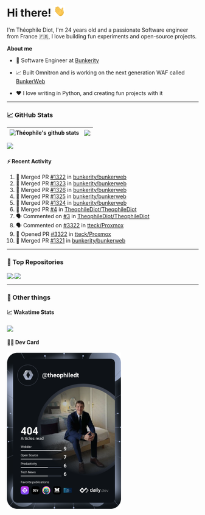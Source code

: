 # Hi there! <img src="./wave.gif" width="30px" height="30px" />

I'm Théophile Diot, I'm 24 years old and a passionate Software engineer from France 🇫🇷, I love building fun experiments and open-source projects.

**About me**

- 💼 Software Engineer at [Bunkerity](https://www.bunkerity.com/)

- 📈 Built Omnitron and is working on the next generation WAF called [BunkerWeb](https://www.bunkerweb.io)

- ❤️ I love writing in Python, and creating fun projects with it

---

### 📈 GitHub Stats

| <img align="center" src="https://github-readme-stats.vercel.app/api?username=TheophileDiot&show_icons=true&include_all_commits=true&theme=algolia&hide_border=true&rank_icon=github" alt="Théophile's github stats" /> | <img align="center" src="https://github-readme-stats.vercel.app/api/top-langs/?username=TheophileDiot&layout=compact&theme=algolia&hide_border=true" /> |
| ---------------------------------------------------------------------------------------------------------------------------------------------------------------------------------------------------------------------- | ------------------------------------------------------------------------------------------------------------------------------------------------------- |

![](https://github-readme-activity-graph.vercel.app/graph?username=TheophileDiot&theme=tokyo-night)

#### :zap: Recent Activity

<!--START_SECTION:activity-->
1. 🎉 Merged PR [#1322](https://github.com/bunkerity/bunkerweb/pull/1322) in [bunkerity/bunkerweb](https://github.com/bunkerity/bunkerweb)
2. 🎉 Merged PR [#1323](https://github.com/bunkerity/bunkerweb/pull/1323) in [bunkerity/bunkerweb](https://github.com/bunkerity/bunkerweb)
3. 🎉 Merged PR [#1326](https://github.com/bunkerity/bunkerweb/pull/1326) in [bunkerity/bunkerweb](https://github.com/bunkerity/bunkerweb)
4. 🎉 Merged PR [#1325](https://github.com/bunkerity/bunkerweb/pull/1325) in [bunkerity/bunkerweb](https://github.com/bunkerity/bunkerweb)
5. 🎉 Merged PR [#1324](https://github.com/bunkerity/bunkerweb/pull/1324) in [bunkerity/bunkerweb](https://github.com/bunkerity/bunkerweb)
6. 🎉 Merged PR [#4](https://github.com/TheophileDiot/TheophileDiot/pull/4) in [TheophileDiot/TheophileDiot](https://github.com/TheophileDiot/TheophileDiot)
7. 🗣 Commented on [#3](https://github.com/TheophileDiot/TheophileDiot/pull/3#issuecomment-2206909718) in [TheophileDiot/TheophileDiot](https://github.com/TheophileDiot/TheophileDiot)
8. 🗣 Commented on [#3322](https://github.com/tteck/Proxmox/pull/3322#issuecomment-2206445978) in [tteck/Proxmox](https://github.com/tteck/Proxmox)
9. 💪 Opened PR [#3322](https://github.com/tteck/Proxmox/pull/3322) in [tteck/Proxmox](https://github.com/tteck/Proxmox)
10. 🎉 Merged PR [#1321](https://github.com/bunkerity/bunkerweb/pull/1321) in [bunkerity/bunkerweb](https://github.com/bunkerity/bunkerweb)
<!--END_SECTION:activity-->

---

### 🔧 Top Repositories

<a href="https://github.com/bunkerity/bunkerweb">
  <img align="center" src="https://github-readme-stats.vercel.app/api/pin/?username=Bunkerity&repo=bunkerweb&theme=algolia" />
</a>
<a href="https://github.com/TheophileDiot/Omnitron">
  <img align="center" src="https://github-readme-stats.vercel.app/api/pin/?username=TheophileDiot&repo=Omnitron&theme=algolia" />
</a>

---

### 🎉 Other things

#### 📈 Wakatime Stats

<a href="https://wakatime.com/@theophile_bunkerity">
  <img align="center" src="https://github-readme-stats.vercel.app/api/wakatime?username=3aa5ce41-c253-43d9-8441-a721e446a45f&layout=compact&theme=algolia" />
</a>

#### 👨‍💻 Dev Card

<a href="https://app.daily.dev/TheophileDt">
  <img src="./devcard.svg" width="300" alt="Théophile Diot's Dev Card"/>
</a>
